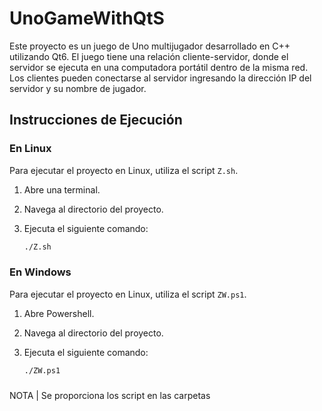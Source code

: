 # UnoGameWithQtS

Este proyecto es un juego de Uno multijugador desarrollado en C++ utilizando Qt6. El juego tiene una relación cliente-servidor, donde el servidor se ejecuta en una computadora portátil dentro de la misma red. Los clientes pueden conectarse al servidor ingresando la dirección IP del servidor y su nombre de jugador.

## Instrucciones de Ejecución

### En Linux

Para ejecutar el proyecto en Linux, utiliza el script `Z.sh`.

1. Abre una terminal.
2. Navega al directorio del proyecto.
3. Ejecuta el siguiente comando:

   ```sh
   ./Z.sh
### En Windows

Para ejecutar el proyecto en Linux, utiliza el script `ZW.ps1`.

1. Abre Powershell.
2. Navega al directorio del proyecto.
3. Ejecuta el siguiente comando:

   ```sh
   ./ZW.ps1
###
NOTA | Se proporciona los script en las carpetas
   
